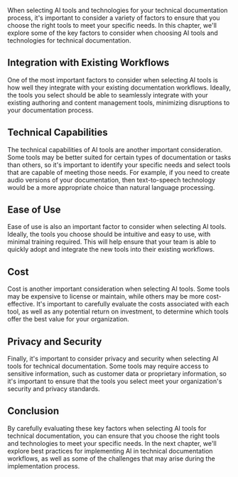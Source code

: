 
When selecting AI tools and technologies for your technical documentation process, it's important to consider a variety of factors to ensure that you choose the right tools to meet your specific needs. In this chapter, we'll explore some of the key factors to consider when choosing AI tools and technologies for technical documentation.

Integration with Existing Workflows
-----------------------------------

One of the most important factors to consider when selecting AI tools is how well they integrate with your existing documentation workflows. Ideally, the tools you select should be able to seamlessly integrate with your existing authoring and content management tools, minimizing disruptions to your documentation process.

Technical Capabilities
----------------------

The technical capabilities of AI tools are another important consideration. Some tools may be better suited for certain types of documentation or tasks than others, so it's important to identify your specific needs and select tools that are capable of meeting those needs. For example, if you need to create audio versions of your documentation, then text-to-speech technology would be a more appropriate choice than natural language processing.

Ease of Use
-----------

Ease of use is also an important factor to consider when selecting AI tools. Ideally, the tools you choose should be intuitive and easy to use, with minimal training required. This will help ensure that your team is able to quickly adopt and integrate the new tools into their existing workflows.

Cost
----

Cost is another important consideration when selecting AI tools. Some tools may be expensive to license or maintain, while others may be more cost-effective. It's important to carefully evaluate the costs associated with each tool, as well as any potential return on investment, to determine which tools offer the best value for your organization.

Privacy and Security
--------------------

Finally, it's important to consider privacy and security when selecting AI tools for technical documentation. Some tools may require access to sensitive information, such as customer data or proprietary information, so it's important to ensure that the tools you select meet your organization's security and privacy standards.

Conclusion
----------

By carefully evaluating these key factors when selecting AI tools for technical documentation, you can ensure that you choose the right tools and technologies to meet your specific needs. In the next chapter, we'll explore best practices for implementing AI in technical documentation workflows, as well as some of the challenges that may arise during the implementation process.
